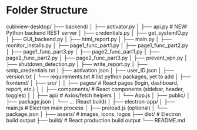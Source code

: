 # Folder Structure
cubiview-desktop/
├── backend/
│   ├── activator.py
│   ├── api.py                # NEW: Python backend REST server 
│   ├── credentials.py
│   ├── get_systemID.py
│   ├── GUI_backend.py
│   ├── html_report.py
│   ├── main.py
│   ├── monitor_installs.py
│   ├── page1_func_part1.py
│   ├── page1_func_part2.py
│   ├── page1_func_part3.py
│   ├── page2_func_part1.py
│   ├── page2_func_part2.py
│   ├── page2_func_part3.py
│   ├── prevent_vpn.py
│   ├── shutdown_detection.py
│   ├── write_report.py
│   ├── smtp_credentials.txt
│   ├── activation.json
│   ├── user_ID.json
│   ├── version.txt
│   └── requirements.txt      # list python packages, yet to add
│
├── frontend/
│   ├── src/
│   │   ├── pages/            # React pages (login, dashboard, report, etc.)
│   │   ├── components/       # React components (sidebar, header, toggles)
│   │   ├── api/              # Axios/fetch helpers
│   │   └── App.js
│   ├── public/
│   ├── package.json
│   └── ... (React build)
│
├── electron-app/
│   ├── main.js               # Electron main process
│   ├── preload.js (optional)
│   └── package.json
│
├── assets/                   # images, icons, logos
├── dist/                     # Electron build output
├── build/                    # React production build output
└── README.md
